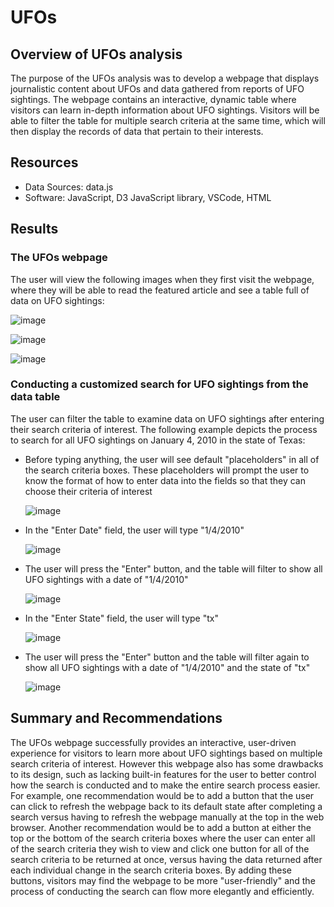 # UFOs

## Overview of UFOs analysis
The purpose of the UFOs analysis was to develop a webpage that displays journalistic content about UFOs and data gathered from reports of UFO sightings. The webpage contains an interactive, dynamic table where visitors can learn in-depth information about UFO sightings. Visitors will be able to filter the table for multiple search criteria at the same time, which will then display the records of data that pertain to their interests.

## Resources
- Data Sources: data.js
- Software: JavaScript, D3 JavaScript library, VSCode, HTML


## Results

### The UFOs webpage

The user will view the following images when they first visit the webpage, where they will be able to read the featured article and see a table full of data on UFO sightings:

  ![image](https://user-images.githubusercontent.com/85533099/139600293-0fc3f67e-46ce-4db6-a109-174d1ca92e67.png)
  
  ![image](https://user-images.githubusercontent.com/85533099/139600313-3d3a55e2-10e8-4778-8343-a4d276c10745.png)
  
  ![image](https://user-images.githubusercontent.com/85533099/139600314-e227e643-a26e-4af6-bb6e-f3d5abccd06e.png)

### Conducting a customized search for UFO sightings from the data table 

The user can filter the table to examine data on UFO sightings after entering their search criteria of interest. The following example depicts the process to search for all UFO sightings on January 4, 2010 in the state of Texas:

  - Before typing anything, the user will see default "placeholders" in all of the search criteria boxes. These placeholders will prompt the user to know the format of how to enter data into the fields so that they can choose their criteria of interest
     
      ![image](https://user-images.githubusercontent.com/85533099/139600666-44c75a3d-f421-4d8b-a39d-4d8c395ebaa6.png)
    
  - In the "Enter Date" field, the user will type "1/4/2010"
    
      ![image](https://user-images.githubusercontent.com/85533099/139600720-477b5f8c-5142-4c37-a6f6-47033e5f31b7.png)
      
  - The user will press the "Enter" button, and the table will filter to show all UFO sightings with a date of "1/4/2010"

      ![image](https://user-images.githubusercontent.com/85533099/139600784-4699c6eb-e443-4431-8dff-0bd0bbf93023.png)
      
  - In the "Enter State" field, the user will type "tx"
  
      ![image](https://user-images.githubusercontent.com/85533099/139600866-0069ad36-9a87-4c14-90c6-f6e48797b343.png)
      
  - The user will press the "Enter" button and the table will filter again to show all UFO sightings with a date of "1/4/2010" and the state of "tx"
    
      ![image](https://user-images.githubusercontent.com/85533099/139600907-77a46ccf-67a1-49e9-91cc-2cd977803938.png)

## Summary and Recommendations

The UFOs webpage successfully provides an interactive, user-driven experience for visitors to learn more about UFO sightings based on multiple search criteria of interest. However this webpage also has some drawbacks to its design, such as lacking built-in features for the user to better control how the search is conducted and to make the entire search process easier. For example, one recommendation would be to add a button that the user can click to refresh the webpage back to its default state after completing a search versus having to refresh the webpage manually at the top in the web browser. Another recommendation would be to add a button at either the top or the bottom of the search criteria boxes where the user can enter all of the search criteria they wish to view and click one button for all of the search criteria to be returned at once, versus having the data returned after each individual change in the search criteria boxes. By adding these buttons, visitors may find the webpage to be more "user-friendly" and the process of conducting the search can flow more elegantly and efficiently. 
